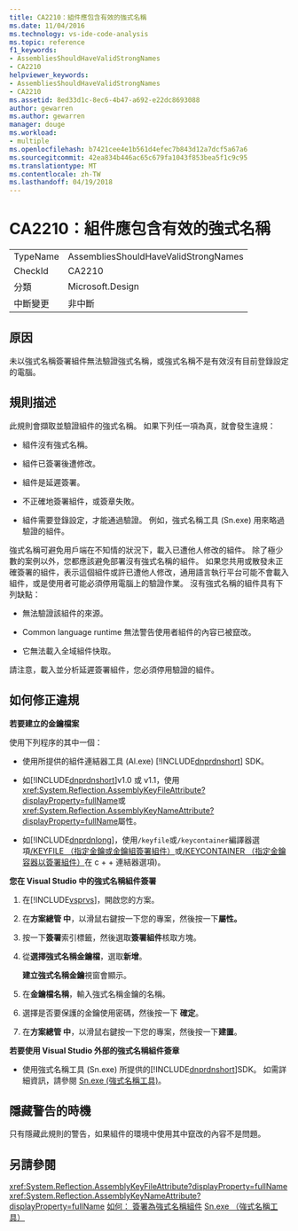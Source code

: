 ```yaml
---
title: CA2210：組件應包含有效的強式名稱
ms.date: 11/04/2016
ms.technology: vs-ide-code-analysis
ms.topic: reference
f1_keywords:
- AssembliesShouldHaveValidStrongNames
- CA2210
helpviewer_keywords:
- AssembliesShouldHaveValidStrongNames
- CA2210
ms.assetid: 8ed33d1c-8ec6-4b47-a692-e22dc8693088
author: gewarren
ms.author: gewarren
manager: douge
ms.workload:
- multiple
ms.openlocfilehash: b7421cee4e1b561d4efec7b843d12a7dcf5a67a6
ms.sourcegitcommit: 42ea834b446ac65c679fa1043f853bea5f1c9c95
ms.translationtype: MT
ms.contentlocale: zh-TW
ms.lasthandoff: 04/19/2018
---
```

# <a name="ca2210-assemblies-should-have-valid-strong-names"></a>CA2210：組件應包含有效的強式名稱
|||
|-|-|
|TypeName|AssembliesShouldHaveValidStrongNames|
|CheckId|CA2210|
|分類|Microsoft.Design|
|中斷變更|非中斷|

## <a name="cause"></a>原因
 未以強式名稱簽署組件無法驗證強式名稱，或強式名稱不是有效沒有目前登錄設定的電腦。

## <a name="rule-description"></a>規則描述
 此規則會擷取並驗證組件的強式名稱。 如果下列任一項為真，就會發生違規：

-   組件沒有強式名稱。

-   組件已簽署後遭修改。

-   組件是延遲簽署。

-   不正確地簽署組件，或簽章失敗。

-   組件需要登錄設定，才能通過驗證。 例如，強式名稱工具 (Sn.exe) 用來略過驗證的組件。

 強式名稱可避免用戶端在不知情的狀況下，載入已遭他人修改的組件。 除了極少數的案例以外，您都應該避免部署沒有強式名稱的組件。 如果您共用或散發未正確簽署的組件，表示這個組件或許已遭他人修改，通用語言執行平台可能不會載入組件，或是使用者可能必須停用電腦上的驗證作業。 沒有強式名稱的組件具有下列缺點：

-   無法驗證該組件的來源。

-   Common language runtime 無法警告使用者組件的內容已被竄改。

-   它無法載入全域組件快取。

 請注意，載入並分析延遲簽署組件，您必須停用驗證的組件。

## <a name="how-to-fix-violations"></a>如何修正違規
 **若要建立的金鑰檔案**

 使用下列程序的其中一個：

-   使用所提供的組件連結器工具 (Al.exe) [!INCLUDE[dnprdnshort](../code-quality/includes/dnprdnshort_md.md)] SDK。

-   如[!INCLUDE[dnprdnshort](../code-quality/includes/dnprdnshort_md.md)]v1.0 或 v1.1，使用<xref:System.Reflection.AssemblyKeyFileAttribute?displayProperty=fullName>或<xref:System.Reflection.AssemblyKeyNameAttribute?displayProperty=fullName>屬性。

-   如[!INCLUDE[dnprdnlong](../code-quality/includes/dnprdnlong_md.md)]，使用`/keyfile`或`/keycontainer`編譯器選項[/KEYFILE （指定金鑰或金鑰組簽署組件）](/cpp/build/reference/keyfile-specify-key-or-key-pair-to-sign-an-assembly)或[/KEYCONTAINER （指定金鑰容器以簽署組件）](/cpp/build/reference/keycontainer-specify-a-key-container-to-sign-an-assembly)在 c + + 連結器選項)。

 **您在 Visual Studio 中的強式名稱組件簽署**

1.  在[!INCLUDE[vsprvs](../code-quality/includes/vsprvs_md.md)]，開啟您的方案。

2.  在**方案總管 中**，以滑鼠右鍵按一下您的專案，然後按一下**屬性。**

3.  按一下**簽署**索引標籤，然後選取**簽署組件**核取方塊。

4.  從**選擇強式名稱金鑰檔**，選取**新增**。

     **建立強式名稱金鑰**視窗會顯示。

5.  在**金鑰檔名稱**，輸入強式名稱金鑰的名稱。

6.  選擇是否要保護的金鑰使用密碼，然後按一下 **確定**。

7.  在**方案總管 中**，以滑鼠右鍵按一下您的專案，然後按一下**建置**。

 **若要使用 Visual Studio 外部的強式名稱組件簽章**

-   使用強式名稱工具 (Sn.exe) 所提供的[!INCLUDE[dnprdnshort](../code-quality/includes/dnprdnshort_md.md)]SDK。 如需詳細資訊，請參閱 [Sn.exe (強式名稱工具)](/dotnet/framework/tools/sn-exe-strong-name-tool)。

## <a name="when-to-suppress-warnings"></a>隱藏警告的時機
 只有隱藏此規則的警告，如果組件的環境中使用其中竄改的內容不是問題。

## <a name="see-also"></a>另請參閱
 <xref:System.Reflection.AssemblyKeyFileAttribute?displayProperty=fullName> <xref:System.Reflection.AssemblyKeyNameAttribute?displayProperty=fullName> [如何： 簽署為強式名稱組件](/dotnet/framework/app-domains/how-to-sign-an-assembly-with-a-strong-name) [Sn.exe （強式名稱工具）](/dotnet/framework/tools/sn-exe-strong-name-tool)